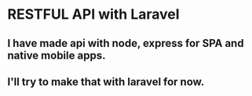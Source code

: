 # RESTFUL API with Laravel

## I have made api with node, express for SPA and native mobile apps.
## I'll try to make that with laravel for now.